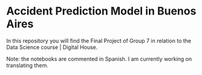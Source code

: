 # Accident Prediction Model in Buenos Aires

In this repository you will find the Final Project of Group 7 in relation to the Data Science course | Digital House.

Note: the notebooks are commented in Spanish. I am currently working on translating them.
